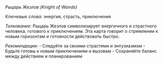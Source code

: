 *Рыцарь Жезлов \(Knight of Wands\)*

*Ключевые слова:* энергия, страсть, приключения

*Толкование:* 
Рыцарь Жезлов символизирует энергичного и страстного человека, готового к приключениям\. Эта карта говорит о стремлении к новым горизонтам и готовности действовать быстро\.

*Рекомендации:*
\- Следуйте за своими страстями и энтузиазмом
\- Будьте готовы к новым приключениям и вызовам
\- Сохраняйте баланс между действием и планированием
